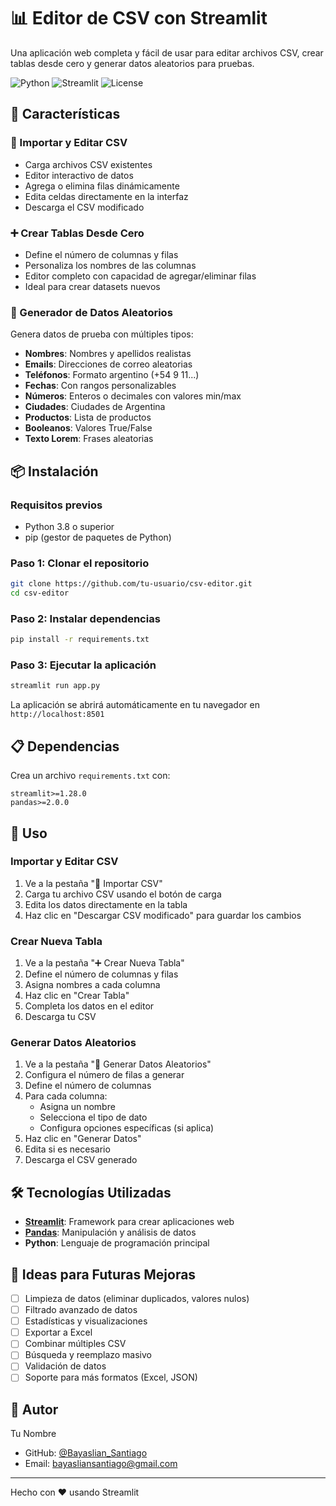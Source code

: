 # 📊 Editor de CSV con Streamlit

Una aplicación web completa y fácil de usar para editar archivos CSV, crear tablas desde cero y generar datos aleatorios para pruebas.

![Python](https://img.shields.io/badge/python-3.8+-blue.svg)
![Streamlit](https://img.shields.io/badge/streamlit-1.28+-red.svg)
![License](https://img.shields.io/badge/license-MIT-green.svg)

## 🚀 Características

### 📂 Importar y Editar CSV
- Carga archivos CSV existentes
- Editor interactivo de datos
- Agrega o elimina filas dinámicamente
- Edita celdas directamente en la interfaz
- Descarga el CSV modificado

### ➕ Crear Tablas Desde Cero
- Define el número de columnas y filas
- Personaliza los nombres de las columnas
- Editor completo con capacidad de agregar/eliminar filas
- Ideal para crear datasets nuevos

### 🎲 Generador de Datos Aleatorios
Genera datos de prueba con múltiples tipos:
- **Nombres**: Nombres y apellidos realistas
- **Emails**: Direcciones de correo aleatorias
- **Teléfonos**: Formato argentino (+54 9 11...)
- **Fechas**: Con rangos personalizables
- **Números**: Enteros o decimales con valores min/max
- **Ciudades**: Ciudades de Argentina
- **Productos**: Lista de productos
- **Booleanos**: Valores True/False
- **Texto Lorem**: Frases aleatorias

## 📦 Instalación

### Requisitos previos
- Python 3.8 o superior
- pip (gestor de paquetes de Python)

### Paso 1: Clonar el repositorio
```bash
git clone https://github.com/tu-usuario/csv-editor.git
cd csv-editor
```

### Paso 2: Instalar dependencias
```bash
pip install -r requirements.txt
```

### Paso 3: Ejecutar la aplicación
```bash
streamlit run app.py
```

La aplicación se abrirá automáticamente en tu navegador en `http://localhost:8501`

## 📋 Dependencias

Crea un archivo `requirements.txt` con:
```
streamlit>=1.28.0
pandas>=2.0.0
```

## 🎯 Uso

### Importar y Editar CSV
1. Ve a la pestaña "📂 Importar CSV"
2. Carga tu archivo CSV usando el botón de carga
3. Edita los datos directamente en la tabla
4. Haz clic en "Descargar CSV modificado" para guardar los cambios

### Crear Nueva Tabla
1. Ve a la pestaña "➕ Crear Nueva Tabla"
2. Define el número de columnas y filas
3. Asigna nombres a cada columna
4. Haz clic en "Crear Tabla"
5. Completa los datos en el editor
6. Descarga tu CSV

### Generar Datos Aleatorios
1. Ve a la pestaña "🎲 Generar Datos Aleatorios"
2. Configura el número de filas a generar
3. Define el número de columnas
4. Para cada columna:
   - Asigna un nombre
   - Selecciona el tipo de dato
   - Configura opciones específicas (si aplica)
5. Haz clic en "Generar Datos"
6. Edita si es necesario
7. Descarga el CSV generado

## 🛠️ Tecnologías Utilizadas

- **[Streamlit](https://streamlit.io/)**: Framework para crear aplicaciones web
- **[Pandas](https://pandas.pydata.org/)**: Manipulación y análisis de datos
- **Python**: Lenguaje de programación principal


## 📝 Ideas para Futuras Mejoras

- [ ] Limpieza de datos (eliminar duplicados, valores nulos)
- [ ] Filtrado avanzado de datos
- [ ] Estadísticas y visualizaciones
- [ ] Exportar a Excel
- [ ] Combinar múltiples CSV
- [ ] Búsqueda y reemplazo masivo
- [ ] Validación de datos
- [ ] Soporte para más formatos (Excel, JSON)

## 👤 Autor

Tu Nombre
- GitHub: [@Bayaslian_Santiago](https://github.com/BayaslianSantiago/)
- Email: bayasliansantiago@gmail.com
---

Hecho con ❤️ usando Streamlit
